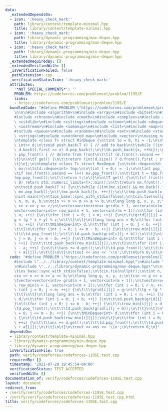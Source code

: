 ```yaml
---
data:
  _extendedDependsOn:
  - icon: ':heavy_check_mark:'
    path: library/contest/template-minimal.hpp
    title: library/contest/template-minimal.hpp
  - icon: ':heavy_check_mark:'
    path: library/dynamic-programming/max-deque.hpp
    title: library/dynamic-programming/max-deque.hpp
  - icon: ':heavy_check_mark:'
    path: library/dynamic-programming/min-deque.hpp
    title: library/dynamic-programming/min-deque.hpp
  _extendedRequiredBy: []
  _extendedVerifiedWith: []
  _isVerificationFailed: false
  _pathExtension: cpp
  _verificationStatusIcon: ':heavy_check_mark:'
  attributes:
    '*NOT_SPECIAL_COMMENTS*': ''
    PROBLEM: https://codeforces.com/problemset/problem/1195/E
    links:
    - https://codeforces.com/problemset/problem/1195/E
  bundledCode: "#define PROBLEM \"https://codeforces.com/problemset/problem/1195/E\"\
    \n\n\n#include <algorithm>\n#include <array>\n#include <bitset>\n#include <cassert>\n\
    #include <chrono>\n#include <cmath>\n#include <complex>\n#include <cstdio>\n#include\
    \ <cstdlib>\n#include <cstring>\n#include <ctime>\n#include <deque>\n#include\
    \ <iostream>\n#include <iomanip>\n#include <list>\n#include <map>\n#include <numeric>\n\
    #include <queue>\n#include <random>\n#include <set>\n#include <stack>\n#include\
    \ <string>\n#include <unordered_map>\n#include <vector>\n\nusing namespace std;\n\
    \ntemplate <class T> struct MinDeque {\n\tint lo = 0, hi = -1;\n\n\tstd::deque<std::pair<T,\
    \ int>> d;\n\tvoid push_back(T x) { // add to back\n\t\twhile ((int)d.size() &&\
    \ d.back().first >= x) d.pop_back();\n\t\td.push_back({x, ++hi});\n\t}\n\n\tvoid\
    \ pop_front() { // delete from front\n\t\tif (d.front().second == lo++) d.pop_front();\n\
    \t}\n\n\tT get() {\n\t\treturn (int)d.size() ? d.front().first : std::numeric_limits<T>::max();\n\
    \t}\n};\n\ntemplate <class T> struct MaxDeque {\n\tstd::deque<std::pair<T, int>>\
    \ mx;\n\tstd::deque<int> tmp;\n\n\tint l = 0,r = -1;\n\n\tint pop_front() {\n\t\
    \tif (mx.front().second == l++) mx.pop_front();\n\t\tint t = tmp.front();\n\t\t\
    tmp.pop_front();\n\t\treturn t;\n\t}\n\n\tT get() {\n\t\tif ((int)mx.size() ==\
    \ 0) return std::numeric_limits<T>::min();\n\t\treturn mx.front().first;\n\t}\n\
    \n\tvoid push_back(T x) {\n\t\twhile ((int)mx.size() && mx.back().first <= x)\
    \ mx.pop_back();\n\t\tmx.push_back({x, ++r});\n\t\ttmp.push_back(x);\n\t}\n};\n\
    \nint main(){\n\tios_base::sync_with_stdio(false);\n\tcin.tie(nullptr);\n\tint\
    \ n, m, a, b;\n\tcin >> n >> m >> a >> b;\n\tlong long g, x, y, z;\n\tcin >> g\
    \ >> x >> y >> z;\n\tvector<vector<int>> grid(n + 1, vector<int>(m + 1));\n\t\
    vector<vector<int>> row_min(n + 1, vector<int>(m + 1));\n\tfor (int i = 0; i <\
    \ n; ++i) {\n\t\tfor (int j = 0; j < m; ++j) {\n\t\t\tgrid[i][j] = g;\n\t\t\t\
    g = (g * x + y) % z;\n\t\t}\n\t}\n\tlong long ans = 0;\n\tfor (int i = 0; i <\
    \ n; ++i) {\n\t\tMinDeque<int> d;\n\t\tfor (int j = 0; j < b; ++j) {\n\t\t\td.push_back(grid[i][j]);\n\
    \t\t}\n\t\tfor (int j = 0; j <= m - b; ++j) {\n\t\t\trow_min[i][j] = d.get();\n\
    \t\t\td.pop_front();\n\t\t\td.push_back(grid[i][j + b]);\n\t\t}\n\t}\n\tfor (int\
    \ j = 0; j <= m - b; ++j) {\n\t\tMinDeque<int> d;\n\t\tfor (int i = 0; i < a;\
    \ ++i) {\n\t\t\td.push_back(row_min[i][j]);\n\t\t}\n\t\tfor (int i = 0; i <= n\
    \ - a; ++i) {\n\t\t\tans += d.get();\n\t\t\td.pop_front();\n\t\t\td.push_back(row_min[i\
    \ + a][j]);\n\t\t}\n\t}\n\tcout << ans << '\\n';\n\treturn 0;\n}\n"
  code: "#define PROBLEM \"https://codeforces.com/problemset/problem/1195/E\"\n\n\
    #include \"../../library/contest/template-minimal.hpp\"\n#include \"../../library/dynamic-programming/min-deque.hpp\"\
    \n#include \"../../library/dynamic-programming/max-deque.hpp\"\n\nint main(){\n\
    \tios_base::sync_with_stdio(false);\n\tcin.tie(nullptr);\n\tint n, m, a, b;\n\t\
    cin >> n >> m >> a >> b;\n\tlong long g, x, y, z;\n\tcin >> g >> x >> y >> z;\n\
    \tvector<vector<int>> grid(n + 1, vector<int>(m + 1));\n\tvector<vector<int>>\
    \ row_min(n + 1, vector<int>(m + 1));\n\tfor (int i = 0; i < n; ++i) {\n\t\tfor\
    \ (int j = 0; j < m; ++j) {\n\t\t\tgrid[i][j] = g;\n\t\t\tg = (g * x + y) % z;\n\
    \t\t}\n\t}\n\tlong long ans = 0;\n\tfor (int i = 0; i < n; ++i) {\n\t\tMinDeque<int>\
    \ d;\n\t\tfor (int j = 0; j < b; ++j) {\n\t\t\td.push_back(grid[i][j]);\n\t\t\
    }\n\t\tfor (int j = 0; j <= m - b; ++j) {\n\t\t\trow_min[i][j] = d.get();\n\t\t\
    \td.pop_front();\n\t\t\td.push_back(grid[i][j + b]);\n\t\t}\n\t}\n\tfor (int j\
    \ = 0; j <= m - b; ++j) {\n\t\tMinDeque<int> d;\n\t\tfor (int i = 0; i < a; ++i)\
    \ {\n\t\t\td.push_back(row_min[i][j]);\n\t\t}\n\t\tfor (int i = 0; i <= n - a;\
    \ ++i) {\n\t\t\tans += d.get();\n\t\t\td.pop_front();\n\t\t\td.push_back(row_min[i\
    \ + a][j]);\n\t\t}\n\t}\n\tcout << ans << '\\n';\n\treturn 0;\n}"
  dependsOn:
  - library/contest/template-minimal.hpp
  - library/dynamic-programming/min-deque.hpp
  - library/dynamic-programming/max-deque.hpp
  isVerificationFile: true
  path: verify/codeforces/codeforces-1195E.test.cpp
  requiredBy: []
  timestamp: '2021-07-28 19:45:54-04:00'
  verificationStatus: TEST_ACCEPTED
  verifiedWith: []
documentation_of: verify/codeforces/codeforces-1195E.test.cpp
layout: document
redirect_from:
- /verify/verify/codeforces/codeforces-1195E.test.cpp
- /verify/verify/codeforces/codeforces-1195E.test.cpp.html
title: verify/codeforces/codeforces-1195E.test.cpp
---
```

